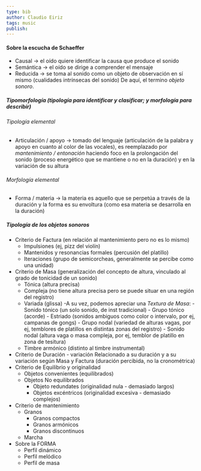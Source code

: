 ```yaml
---
type: bib
author: Claudio Eiriz
tags: music
publish:
---
```


#### Sobre la escucha de Schaeffer
- Causal -> el oído quiere identificar la causa que produce el sonido
- Semántica -> el oído se dirige a comprender el mensaje
- Reducida -> se toma al sonido como un objeto de observación en sí mismo (cualidades intrínsecas del sonido)
De aquí, el termino *objeto sonoro*.
##### Tipomorfología (tipología para identificar y clasificar; y morfología para describir)
###### Tipología elemental
- Articulación / apoyo -> tomado del lenguaje (articulación de la palabra y apoyo en cuanto al color de las vocales), es reemplazado por *mantenimiento / entonación* haciendo foco en la prolongación del sonido (proceso energético que se mantiene o no en la duración) y en la variación de su altura
###### Morfología elemental
- Forma / materia -> la materia es aquello que se perpetúa a través de la duración y la forma es su envoltura (como esa materia se desarrolla en la duración)
##### Tipología de los objetos sonoros
- Criterio de Factura (en relación al mantenimiento pero no es lo mismo)
	- Impulsiones (ej, pizz del violín)
	- Mantenidos y resonancias formales (percusión del platillo)
	- Iteraciones (grupo de semicorcheas, generalmente se percibe como una unidad)
- Criterio de Masa (generalización del concepto de altura, vinculado al grado de tonicidad de un sonido)
	- Tónica (altura precisa)
	- Compleja (no tiene altura precisa pero se puede situar en una región del registro)
	- Variada (glissa)
	-A su vez, podemos apreciar una *Textura de Masa*:
				- Sonido tónico (un solo sonido, de inst tradicional)
				- Grupo tónico (acorde)
				- Estriado (sonidos ambiguos como color o intervalo, por ej, campanas de gongs)
				- Grupo nodal (variedad de alturas vagas, por ej, temblores de platillos en distintas zonas del registro)
				- Sonido nodal (altura vaga o masa compleja, por ej, temblor de platillo en zona de tesitura)
	- Timbre armónico (distinto al timbre instrumental)
- Criterio de Duración - variación
Relacionado a su duración y a su variación según Masa y Factura (duración percibida, no la cronométrica)
- Criterio de Equilibrio y originalidad
	- Objetos convenientes (equilibrados)
	- Objetos No equilibrados
		- Objeto redundates (originalidad nula - demasiado largos)
		- Objetos excéntricos (originalidad excesiva - demasiado complejos)
- Criterio de mantenimiento
	- Granos
		- Granos compactos
		- Granos armónicos
		- Granos discontinuos
	- Marcha
- Sobre la FORMA
	- Perfil dinámico
	- Perfil melódico
	- Perfil de masa